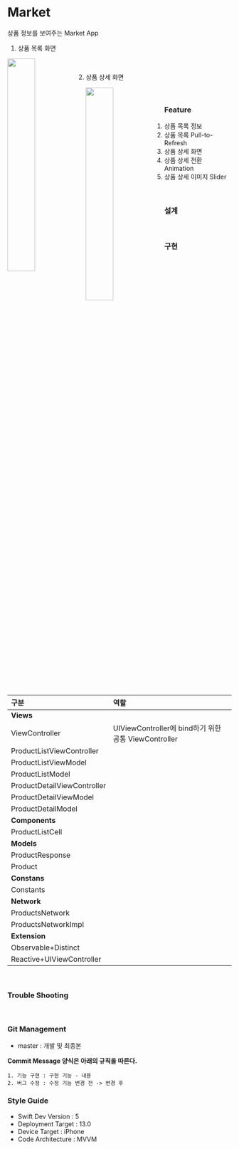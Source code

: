 # Market

상품 정보를 보여주는 Market App

1. 상품 목록 화면

<img src="./contents/feature_list.gif" width="35%" height="35%" style="float:left"/>

<br>

2. 상품 상세 화면

<img src="./contents/feature_detail.gif" width="35%" height="35%" style="float:left"/>

<br>

###  Feature
1. 상품 목록 정보
2. 상품 목록 Pull-to-Refresh
3. 상품 상세 화면
4. 상품 상세 전환 Animation
5. 상품 상세 이미지 Slider

<br>

### 설계

<br>

### 구현

| **구분** |   **역할**   |
| :------------- | :--------------- |
| **Views** |
|       ViewController       |       UIViewController에 bind하기 위한 공통 ViewController        |
|       ProductListViewController       |               |
|       ProductListViewModel       |              |
|       ProductListModel       |               |
|       ProductDetailViewController       |              |
|       ProductDetailViewModel       |               |
|       ProductDetailModel       |               |
| **Components** |
|       ProductListCell       |               |
| **Models** |
|       ProductResponse       |               |
|       Product       |              |
| **Constans** |
|       Constants       |               |
| **Network** |
|       ProductsNetwork       |               |
|       ProductsNetworkImpl       |              |
| **Extension** |
|       Observable+Distinct       |               |
|       Reactive+UIViewController       |               |

<br>

### Trouble Shooting

<br>

### Git Management

- master : 개발 및 최종본

**Commit Message 양식은 아래의 규칙을 따른다.**  

```
1. 기능 구현 : 구현 기능 - 내용 
2. 버그 수정 : 수정 기능 변경 전 -> 변경 후
```


### Style Guide

- Swift Dev Version : 5
- Deployment Target : 13.0
- Device Target : iPhone
- Code Architecture : MVVM
